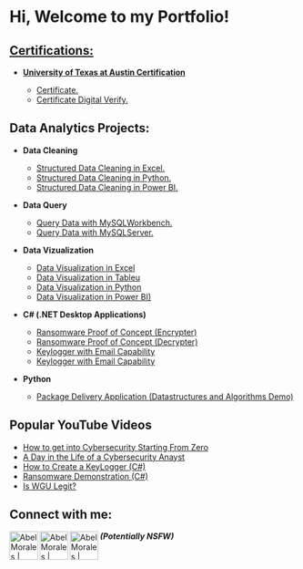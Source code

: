 <h1>Hi, Welcome to my Portfolio! <br/><a href="[Data_Analytics_Essentials](https://github.com/alexcartex1101/Data-Analytics-Portfolio/Data_Analytics_Essentials.md)">
  
</h1>

<h2>Certifications:</h2>

- <b> University of Texas at Austin Certification </b>

  - [Certificate.](https://github.com/alexcartex1101/Data-Analytics-Portfolio/blob/main/Data_Analytics_Essentials_Certificate.pdf)
  - [Certificate Digital Verify.](https://la.utexas.edu/texasexeced/digitalVerification.html?key=PxhVW)

<h2>Data Analytics Projects:</h2>

- <b> Data Cleaning </b>
  - [Structured Data Cleaning in Excel.]([https://www.linkedin.com/in/aabelmorales/](https://github.com/alexcartex1101/Data-Analytics-Portfolio/blob/main/in_process.md))
  - [Structured Data Cleaning in Python.](https://www.linkedin.com/in/aabelmorales/)
  - [Structured Data Cleaning in Power BI.](https://www.linkedin.com/in/aabelmorales/)

- <b> Data Query </b>
  - [Query Data with MySQLWorkbench.](https://github.com/joshmadakor1/4chan-Image-Analysis-Middleware-C964)  
  - [Query Data with MySQLServer.](https://github.com/joshmadakor1/Key-Logger-With-Email)

- <b> Data Vizualization </b>
  - [Data Visualization in Excel](https://github.com/joshmadakor1/Sentinel-Lab)
  - [Data Visualization in Tableu](https://github.com/joshmadakor1/Jwipe.PowerShell)
  - [Data Visualization in Python](https://github.com/joshmadakor1/AD_PS)
  - [Data Visualization in Power BI)](https://github.com/joshmadakor1/PowerShell-Integrity-FIM)

- <b>C# (.NET Desktop Applications)</b>
  - [Ransomware Proof of Concept (Encrypter)](https://github.com/joshmadakor1/EncrypterPOC)
  - [Ransomware Proof of Concept (Decrypter)](https://github.com/joshmadakor1/DecrypterPOC)
  - [Keylogger with Email Capability](https://github.com/joshmadakor1/Key-Logger-With-Email)
  - [Keylogger with Email Capability](https://github.com/joshmadakor1/Key-Logger-With-Email)

- <b>Python</b>
  - [Package Delivery Application (Datastructures and Algorithms Demo)](https://github.com/joshmadakor1/Package-Delivery-Pathfinding-Algorithm)

<h2>Popular YouTube Videos</h2>

- [How to get into Cybersecurity Starting From Zero](https://www.youtube.com/watch?v=a83ASGn_V_s)
- [A Day in the Life of a Cybersecurity Anayst](https://www.youtube.com/watch?v=uHy3oM7NnoU)
- [How to Create a KeyLogger (C#)](https://www.youtube.com/watch?v=N-L9hklSlNk)
- [Ransomware Demonstration (C#)](https://www.youtube.com/watch?v=OfvdQeh79s0)
- [Is WGU Legit?](https://www.youtube.com/watch?v=E2MwRWxDBkA)

<h2>Connect with me:</h2>

[<img align="left" alt="AbelMorales | LinkedIn" width="50" src="https://cdn.jsdelivr.net/npm/simple-icons@v3/icons/linkedin.svg" />][linkedin]
[<img align="left" alt="AbelMorales | YouTube" width="50px" src="https://cdn.jsdelivr.net/npm/simple-icons@v3/icons/youtube.svg" />][youtube]
[<img align="left" alt="AbelMorales | Instagram" width="50px" src="https://cdn.jsdelivr.net/npm/simple-icons@v3/icons/instagram.svg" />][instagram]

[linkedin]: https://linkedin.com/in/aabelmorales
[youtube]: https://www.youtube.com/c/joshmadakor
[instagram]: https://www.instagram.com/joshmadakor/

<b><i>(Potentially NSFW)</b></i>

